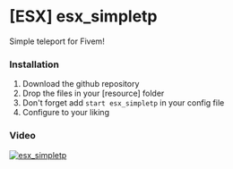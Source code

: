 # [ESX] esx_simpletp
Simple teleport for Fivem!

### Installation
1) Download the github repository
2) Drop the files in your [resource] folder
3) Don't forget add `start esx_simpletp` in your config file
4) Configure to your liking

### Video
[![esx_simpletp](https://i.imgur.com/7rFddLo.png)](https://streamable.com/cd6x6)
